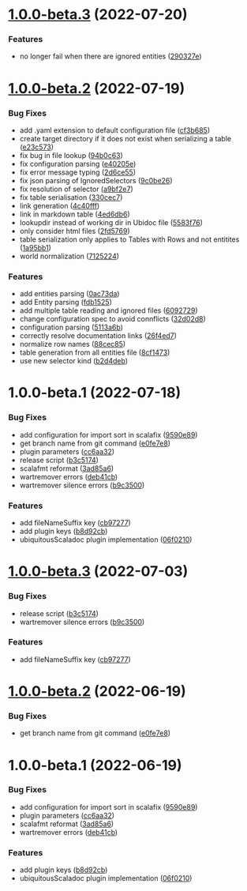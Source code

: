 # [1.0.0-beta.3](https://github.com/atedeg/sbt-ubiquitous-scaladoc/compare/v1.0.0-beta.2...v1.0.0-beta.3) (2022-07-20)


### Features

* no longer fail when there are ignored entities ([290327e](https://github.com/atedeg/sbt-ubiquitous-scaladoc/commit/290327ee66aaebb703690bf82a89d835d721bb10))

# [1.0.0-beta.2](https://github.com/atedeg/sbt-ubiquitous-scaladoc/compare/v1.0.0-beta.1...v1.0.0-beta.2) (2022-07-19)


### Bug Fixes

* add .yaml extension to default configuration file ([cf3b685](https://github.com/atedeg/sbt-ubiquitous-scaladoc/commit/cf3b685c8c5baca8f237f654793cc502f2e0d3c3))
* create target directory if it does not exist when serializing a table ([e23c573](https://github.com/atedeg/sbt-ubiquitous-scaladoc/commit/e23c57399f72e4e7ef4ac2436cabf06a422c22df))
* fix bug in file lookup ([94b0c63](https://github.com/atedeg/sbt-ubiquitous-scaladoc/commit/94b0c63b01d12ef23b3bd840fb6422cfa86e9ef8))
* fix configuration parsing ([e40205e](https://github.com/atedeg/sbt-ubiquitous-scaladoc/commit/e40205ea317fca59beb3a63b37ea9d70097d9b50))
* fix error message typing ([2d6ce55](https://github.com/atedeg/sbt-ubiquitous-scaladoc/commit/2d6ce55736b1ab24d1da340c6e94843b64e8e8bb))
* fix json parsing of IgnoredSelectors ([9c0be26](https://github.com/atedeg/sbt-ubiquitous-scaladoc/commit/9c0be26b7979930d9bd659aa9f414362b20dc7d1))
* fix resolution of selector ([a9bf2e7](https://github.com/atedeg/sbt-ubiquitous-scaladoc/commit/a9bf2e7a69e8d7879955f4305aff8de4793dd1db))
* fix table serialisation ([330cec7](https://github.com/atedeg/sbt-ubiquitous-scaladoc/commit/330cec71f7fb8b7a720028c49617f860cc883516))
* link generation ([4c40fff](https://github.com/atedeg/sbt-ubiquitous-scaladoc/commit/4c40fff5fd8927cb1a3adeb393f7bd1567dd199d))
* link in markdown table ([4ed6db6](https://github.com/atedeg/sbt-ubiquitous-scaladoc/commit/4ed6db6fccac1781fdcd49f37de724fe23996c6f))
* lookupdir instead of working dir in Ubidoc file ([5583f76](https://github.com/atedeg/sbt-ubiquitous-scaladoc/commit/5583f768a86da3a6f0c1c3ac70a82fea4418a5df))
* only consider html files ([2fd5769](https://github.com/atedeg/sbt-ubiquitous-scaladoc/commit/2fd5769b3479d83c11d3e351dfa75ce8ce69663e))
* table serialization only applies to Tables with Rows and not entitites ([1a95bb1](https://github.com/atedeg/sbt-ubiquitous-scaladoc/commit/1a95bb16fd58ae654357100abf8747f1b1f6276f))
* world normalization ([7125224](https://github.com/atedeg/sbt-ubiquitous-scaladoc/commit/7125224df93dfe52dfaca08f600b97b2e56f98ef))


### Features

* add entities parsing ([0ac73da](https://github.com/atedeg/sbt-ubiquitous-scaladoc/commit/0ac73daf01d208aafceddb53a301d327baefeb4c))
* add Entity parsing ([fdb1525](https://github.com/atedeg/sbt-ubiquitous-scaladoc/commit/fdb1525e38eb8b1e3194e366abb21b69c5266644))
* add multiple table reading and ignored files ([6092729](https://github.com/atedeg/sbt-ubiquitous-scaladoc/commit/6092729abf2e8c8af7bac76c676d601d385e6083))
* change configuration spec to avoid connflicts ([32d02d8](https://github.com/atedeg/sbt-ubiquitous-scaladoc/commit/32d02d86fd517bef59603ec4af11f79c0b3cdb83))
* configuration parsing ([5113a6b](https://github.com/atedeg/sbt-ubiquitous-scaladoc/commit/5113a6bc04ec0d3a36d0bf82d20fadbbff61c7a3))
* correctly resolve documentation links ([26f4ed7](https://github.com/atedeg/sbt-ubiquitous-scaladoc/commit/26f4ed7dd957edb8245b69b976c00c81cfd7e271))
* normalize row names ([88cec85](https://github.com/atedeg/sbt-ubiquitous-scaladoc/commit/88cec8509ef37240020570c5fec32ce5161f6c8c))
* table generation from all entities file ([8cf1473](https://github.com/atedeg/sbt-ubiquitous-scaladoc/commit/8cf1473686feea7f4dafbc81f11ceb4be9ae3e54))
* use new selector kind ([b2d4deb](https://github.com/atedeg/sbt-ubiquitous-scaladoc/commit/b2d4debaa9f3f744f7582e02c57c37d25983c23f))

# 1.0.0-beta.1 (2022-07-18)


### Bug Fixes

* add configuration for import sort in scalafix ([9590e89](https://github.com/atedeg/sbt-ubiquitous-scaladoc/commit/9590e891ce593284993c6054aa5632c7a922374e))
* get branch name from git command ([e0fe7e8](https://github.com/atedeg/sbt-ubiquitous-scaladoc/commit/e0fe7e89ffb14d66e7b2d6d68c8e888ed0ca0d32))
* plugin parameters ([cc6aa32](https://github.com/atedeg/sbt-ubiquitous-scaladoc/commit/cc6aa32090b00bef8a14cef5a4281d8c32ef85ae))
* release script ([b3c5174](https://github.com/atedeg/sbt-ubiquitous-scaladoc/commit/b3c5174e36623241fe60fb3f8b5b1c3ef530e1a6))
* scalafmt reformat ([3ad85a6](https://github.com/atedeg/sbt-ubiquitous-scaladoc/commit/3ad85a6607fabf5ec11467ce5bb2dcf4c90c230e))
* wartremover errors ([deb41cb](https://github.com/atedeg/sbt-ubiquitous-scaladoc/commit/deb41cbb72fb839b8ef6400a176d94389ec42396))
* wartremover silence errors ([b9c3500](https://github.com/atedeg/sbt-ubiquitous-scaladoc/commit/b9c35005ec83c83bf1ecb8aeb5e38cf7a0091a09))


### Features

* add fileNameSuffix key ([cb97277](https://github.com/atedeg/sbt-ubiquitous-scaladoc/commit/cb97277e51258db80bb07e540072930792266725))
* add plugin keys ([b8d92cb](https://github.com/atedeg/sbt-ubiquitous-scaladoc/commit/b8d92cb2c12f6476a60f73bba9a17528008b8018))
* ubiquitousScaladoc plugin implementation ([06f0210](https://github.com/atedeg/sbt-ubiquitous-scaladoc/commit/06f0210c859e4affc99a02d544bef4fae56d93a4))

# [1.0.0-beta.3](https://github.com/atedeg/sbt-ubiquitous-scaladoc/compare/1.0.0-beta.2...1.0.0-beta.3) (2022-07-03)


### Bug Fixes

* release script ([b3c5174](https://github.com/atedeg/sbt-ubiquitous-scaladoc/commit/b3c5174e36623241fe60fb3f8b5b1c3ef530e1a6))
* wartremover silence errors ([b9c3500](https://github.com/atedeg/sbt-ubiquitous-scaladoc/commit/b9c35005ec83c83bf1ecb8aeb5e38cf7a0091a09))


### Features

* add fileNameSuffix key ([cb97277](https://github.com/atedeg/sbt-ubiquitous-scaladoc/commit/cb97277e51258db80bb07e540072930792266725))

# [1.0.0-beta.2](https://github.com/atedeg/sbt-ubiquitous-scaladoc/compare/1.0.0-beta.1...1.0.0-beta.2) (2022-06-19)


### Bug Fixes

* get branch name from git command ([e0fe7e8](https://github.com/atedeg/sbt-ubiquitous-scaladoc/commit/e0fe7e89ffb14d66e7b2d6d68c8e888ed0ca0d32))

# 1.0.0-beta.1 (2022-06-19)


### Bug Fixes

* add configuration for import sort in scalafix ([9590e89](https://github.com/atedeg/sbt-ubiquitous-scaladoc/commit/9590e891ce593284993c6054aa5632c7a922374e))
* plugin parameters ([cc6aa32](https://github.com/atedeg/sbt-ubiquitous-scaladoc/commit/cc6aa32090b00bef8a14cef5a4281d8c32ef85ae))
* scalafmt reformat ([3ad85a6](https://github.com/atedeg/sbt-ubiquitous-scaladoc/commit/3ad85a6607fabf5ec11467ce5bb2dcf4c90c230e))
* wartremover errors ([deb41cb](https://github.com/atedeg/sbt-ubiquitous-scaladoc/commit/deb41cbb72fb839b8ef6400a176d94389ec42396))


### Features

* add plugin keys ([b8d92cb](https://github.com/atedeg/sbt-ubiquitous-scaladoc/commit/b8d92cb2c12f6476a60f73bba9a17528008b8018))
* ubiquitousScaladoc plugin implementation ([06f0210](https://github.com/atedeg/sbt-ubiquitous-scaladoc/commit/06f0210c859e4affc99a02d544bef4fae56d93a4))
